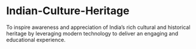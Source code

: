 # Indian-Culture-Heritage
To inspire awareness and appreciation of India’s rich cultural and historical heritage by leveraging modern technology to deliver an engaging and educational experience.
